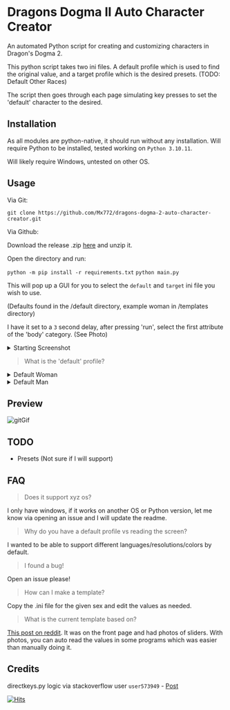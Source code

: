 # Dragons Dogma II Auto Character Creator
An automated Python script for creating and customizing characters in Dragon's Dogma 2. 

This python script takes two ini files. 
A default profile which is used to find the original value, and a target profile which is the desired presets. 
(TODO: Default Other Races) 

The script then goes through each page simulating key presses to set the 'default' character to the desired. 

## Installation
As all modules are python-native, it should run without any installation. 
Will require Python to be installed, tested working on `Python 3.10.11`.

Will likely require Windows, untested on other OS.

## Usage

Via Git:

`git clone https://github.com/Mx772/dragons-dogma-2-auto-character-creator.git`

Via Github:

Download the release .zip [here](https://github.com/octo-org/octo-repo/releases/latest) and unzip it.

Open the directory and run:

`python -m pip install -r requirements.txt`
`python main.py`

This will pop up a GUI for you to select the `default` and `target` ini file you wish to use. 

(Defaults found in the /default directory, example woman in /templates directory)

I have it set to a `3` second delay, after pressing 'run', select the first attribute of the 'body' category. (See Photo)

<details>
<summary>Starting Screenshot</summary>

![image](https://github.com/Mx772/dragons-dogma-2-auto-character-creator/assets/9059161/e116184d-a14e-4d45-ace2-b513a3884c62)

</details>




> What is the 'default' profile?


<details>
<summary>Default Woman</summary>

![defaultGif](https://github.com/Mx772/dragons-dogma-2-auto-character-creator/assets/9059161/bb7f280d-721a-4740-ac93-894916a8ab34)

</details>

<details>
<summary>Default Man</summary>

![male_default](https://github.com/Mx772/dragons-dogma-2-auto-character-creator/assets/9059161/e6811a84-5026-4c51-b06b-f4ae4d3230ea)

</details>



## Preview

![gitGif](https://github.com/Mx772/dragons-dogma-2-auto-character-creator/assets/9059161/beb9b701-8a2d-4447-be86-f9e8a387a5a2)



## TODO

- Presets (Not sure if I will support)

## FAQ

> Does it support xyz os?

I only have windows, if it works on another OS or Python version, let me know via opening an issue and I will update the readme.

> Why do you have a default profile vs reading the screen?

I wanted to be able to support different languages/resolutions/colors by default.

> I found a bug!

Open an issue please!

> How can I make a template?

Copy the .ini file for the given sex and edit the values as needed. 

> What is the current template based on?

[This post on reddit](https://www.reddit.com/r/fashiondogma/comments/1bgyw62/asian_girl/). It was on the front page and had photos of sliders. With photos, you can auto read the values in some programs which was easier than manually doing it. 

## Credits
directkeys.py logic via stackoverflow user `user573949` - [Post](http://stackoverflow.com/questions/14489013/simulate-python-keypresses-for-controlling-a-game)

[![Hits](https://hits.seeyoufarm.com/api/count/incr/badge.svg?url=https%3A%2F%2Fgithub.com%2FMx772%2Fdragons-dogma-2-auto-character-creator%2Ftree%2Fmain&count_bg=%2379C83D&title_bg=%23555555&icon=&icon_color=%23E7E7E7&title=hits&edge_flat=false)](https://hits.seeyoufarm.com)
